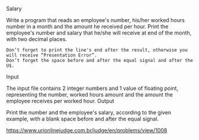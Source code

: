 Salary



Write a program that reads an employee's number, his/her worked hours number in a month and the amount he received per hour. Print the employee's number and salary that he/she will receive at end of the month, with two decimal places.

    Don’t forget to print the line's end after the result, otherwise you will receive “Presentation Error”.
    Don’t forget the space before and after the equal signal and after the U$.

Input

The input file contains 2 integer numbers and 1 value of floating point, representing the number, worked hours amount and the amount the employee receives per worked hour.
Output

Print the number and the employee's salary, according to the given example, with a blank space before and after the equal signal.

https://www.urionlinejudge.com.br/judge/en/problems/view/1008